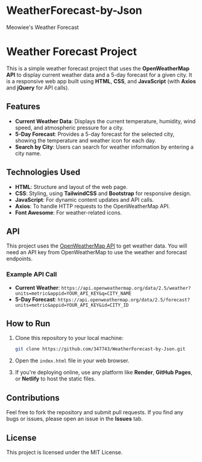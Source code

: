 # WeatherForecast-by-Json
Meowiee's Weather Forecast

# Weather Forecast Project

This is a simple weather forecast project that uses the **OpenWeatherMap API** to display current weather data and a 5-day forecast for a given city. It is a responsive web app built using **HTML**, **CSS**, and **JavaScript** (with **Axios** and **jQuery** for API calls).

## Features

- **Current Weather Data**: Displays the current temperature, humidity, wind speed, and atmospheric pressure for a city.
- **5-Day Forecast**: Provides a 5-day forecast for the selected city, showing the temperature and weather icon for each day.
- **Search by City**: Users can search for weather information by entering a city name.

## Technologies Used

- **HTML**: Structure and layout of the web page.
- **CSS**: Styling, using **TailwindCSS** and **Bootstrap** for responsive design.
- **JavaScript**: For dynamic content updates and API calls.
- **Axios**: To handle HTTP requests to the OpenWeatherMap API.
- **Font Awesome**: For weather-related icons.

## API

This project uses the [OpenWeatherMap API](https://openweathermap.org/api) to get weather data. You will need an API key from OpenWeatherMap to use the weather and forecast endpoints.

### Example API Call

- **Current Weather**: `https://api.openweathermap.org/data/2.5/weather?units=metric&appid=YOUR_API_KEY&q=CITY_NAME`
- **5-Day Forecast**: `https://api.openweathermap.org/data/2.5/forecast?units=metric&appid=YOUR_API_KEY&id=CITY_ID`

## How to Run

1. Clone this repository to your local machine:
    ```bash
    git clone https://github.com/347743/WeatherForecast-by-Json.git
    ```

2. Open the `index.html` file in your web browser.

3. If you're deploying online, use any platform like **Render**, **GitHub Pages**, or **Netlify** to host the static files.

## Contributions

Feel free to fork the repository and submit pull requests. If you find any bugs or issues, please open an issue in the **Issues** tab.

## License

This project is licensed under the MIT License.
